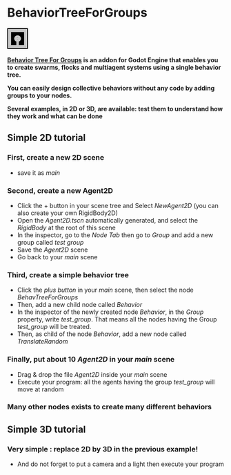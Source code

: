 # BehaviorTreeForGroups
![logo](addons/behav_tree_for_groups/icon.png)

**[Behavior Tree For Groups](https://virtulab.univ-brest.fr) is an addon for Godot Engine that enables you to create swarms, flocks and multiagent systems using a single behavior tree.**

**You can easily design collective behaviors without any code by adding groups to your nodes.**

**Several examples, in 2D or 3D, are available: test them to understand how they work and what can be done**

## Simple 2D tutorial
### First, create a new 2D scene
* save it as *main*
### Second, create a new Agent2D
* Click the + button in your scene tree and Select *NewAgent2D* (you can also create your own RigidBody2D)
* Open the *Agent2D.tscn* automatically generated, and select the *RigidBody* at the root of this scene
* In the inspector, go to the *Node Tab* then go to *Group* and add a new group called *test group*
* Save the *Agent2D* scene
* Go back to your *main* scene
### Third, create a simple behavior tree
* Click the *plus button* in your *main* scene, then select the node *BehavTreeForGroups*
* Then, add a new child node called *Behavior*
* In the inspector of the newly created node *Behavior*, in the *Group* property, write *test_group*. That means all the nodes having the Group *test_group* will be treated. 
* Then, as child of the node *Behavior*, add a new node called *TranslateRandom*
### Finally, put about 10 *Agent2D* in your *main* scene
* Drag & drop the file *Agent2D* inside your *main* scene
* Execute your program: all the agents having the group *test_group* will move at random
### Many other nodes exists to create many different behaviors

## Simple 3D tutorial
### Very simple : replace 2D by 3D in the previous example!
* And do not forget to put a camera and a light then execute your program
